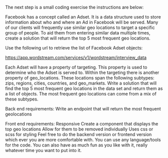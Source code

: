 The next step is a small coding exercise the instructions are below:

Facebook has a concept called an Adset. It is a data structure used to store information about who and where an Ad in Facebook will be served. Many of our clients will frequently use similar geo locations to target a specific group of people. To aid them from entering similar data multiple times, create a solution that will return the top 5 most frequent geo locations. 

Use the following url to retrieve the list of Facebook Adset objects: 

https://app.wordstream.com/services/v1/wordstream/interview_data

Each Adset will have a property of targeting. This property is used to determine who the Adset is served to. Within the targeting there is another property of geo_locations. These locations span the following subtypes: zips, regions, cities, countries, and geo_markets. Write a solution that will find the top 5 most frequent geo locations in the data set and return them as a list of objects. The most frequent geo locations can come from a mix of these subtypes. 

Back end requirements:
Write an endpoint that will return the most frequent geolocations 

Front end requirements:
Responsive
Create a component that displays the top geo locations 
Allow for them to be removed individually
Uses css or scss for styling
Feel free to do the backend version or frontend version which ever you are more comfortable with.   You can use any language/tools for the code.    You can also have as much fun as you like with it, really whatever time you want to put into it. 